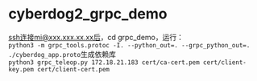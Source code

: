 # cyberdog2_grpc_demo
ssh连接mi@xxx.xxx.xx.xx后，cd grpc_demo，运行：  
```python3 -m grpc_tools.protoc -I. --python_out=. --grpc_python_out=. ./cyberdog_app.proto```生成依赖库   
```python3 grpc_teleop.py 172.18.21.183 cert/ca-cert.pem cert/client-key.pem cert/client-cert.pem```
